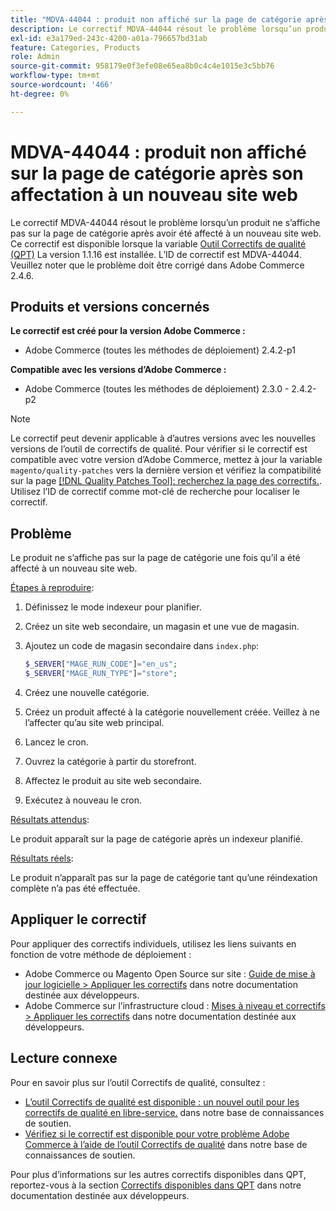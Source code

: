 ```yaml
---
title: "MDVA-44044 : produit non affiché sur la page de catégorie après avoir été affecté au nouveau site web"
description: Le correctif MDVA-44044 résout le problème lorsqu’un produit ne s’affiche pas sur la page de catégorie après avoir été affecté à un nouveau site web. Ce correctif est disponible lorsque l’[outil de correctifs de qualité (QPT)](/help/announcements/adobe-commerce-announcements/magento-quality-patches-released-new-tool-to-self-serve-quality-patches.md) 1.1.16 est installé. L’ID de correctif est MDVA-44044. Veuillez noter que le problème doit être corrigé dans Adobe Commerce 2.4.6.
exl-id: e3a179ed-243c-4200-a01a-796657bd31ab
feature: Categories, Products
role: Admin
source-git-commit: 958179e0f3efe08e65ea8b0c4c4e1015e3c5bb76
workflow-type: tm+mt
source-wordcount: '466'
ht-degree: 0%

---
```


# MDVA-44044 : produit non affiché sur la page de catégorie après son affectation à un nouveau site web

Le correctif MDVA-44044 résout le problème lorsqu’un produit ne s’affiche pas sur la page de catégorie après avoir été affecté à un nouveau site web. Ce correctif est disponible lorsque la variable [Outil Correctifs de qualité (QPT)](/help/announcements/adobe-commerce-announcements/magento-quality-patches-released-new-tool-to-self-serve-quality-patches.md) La version 1.1.16 est installée. L’ID de correctif est MDVA-44044. Veuillez noter que le problème doit être corrigé dans Adobe Commerce 2.4.6.

## Produits et versions concernés

**Le correctif est créé pour la version Adobe Commerce :**

* Adobe Commerce (toutes les méthodes de déploiement) 2.4.2-p1

**Compatible avec les versions d’Adobe Commerce :**

* Adobe Commerce (toutes les méthodes de déploiement) 2.3.0 - 2.4.2-p2

>[!NOTE]
>
>Le correctif peut devenir applicable à d’autres versions avec les nouvelles versions de l’outil de correctifs de qualité. Pour vérifier si le correctif est compatible avec votre version d’Adobe Commerce, mettez à jour la variable `magento/quality-patches` vers la dernière version et vérifiez la compatibilité sur la page [[!DNL Quality Patches Tool]: recherchez la page des correctifs.](https://devdocs.magento.com/quality-patches/tool.html#patch-grid). Utilisez l’ID de correctif comme mot-clé de recherche pour localiser le correctif.

## Problème

Le produit ne s’affiche pas sur la page de catégorie une fois qu’il a été affecté à un nouveau site web.

<u>Étapes à reproduire</u>:

1. Définissez le mode indexeur pour planifier.
1. Créez un site web secondaire, un magasin et une vue de magasin.
1. Ajoutez un code de magasin secondaire dans `index.php`:

   ```php
   $_SERVER["MAGE_RUN_CODE"]="en_us";
   $_SERVER["MAGE_RUN_TYPE"]="store";
   ```

1. Créez une nouvelle catégorie.
1. Créez un produit affecté à la catégorie nouvellement créée. Veillez à ne l’affecter qu’au site web principal.
1. Lancez le cron.
1. Ouvrez la catégorie à partir du storefront.
1. Affectez le produit au site web secondaire.
1. Exécutez à nouveau le cron.

<u>Résultats attendus</u>:

Le produit apparaît sur la page de catégorie après un indexeur planifié.

<u>Résultats réels</u>:

Le produit n’apparaît pas sur la page de catégorie tant qu’une réindexation complète n’a pas été effectuée.

## Appliquer le correctif

Pour appliquer des correctifs individuels, utilisez les liens suivants en fonction de votre méthode de déploiement :

* Adobe Commerce ou Magento Open Source sur site : [Guide de mise à jour logicielle > Appliquer les correctifs](https://devdocs.magento.com/guides/v2.4/comp-mgr/patching/mqp.html) dans notre documentation destinée aux développeurs.
* Adobe Commerce sur l’infrastructure cloud : [Mises à niveau et correctifs > Appliquer les correctifs](https://devdocs.magento.com/cloud/project/project-patch.html) dans notre documentation destinée aux développeurs.

## Lecture connexe

Pour en savoir plus sur l’outil Correctifs de qualité, consultez :

* [L’outil Correctifs de qualité est disponible : un nouvel outil pour les correctifs de qualité en libre-service.](/help/announcements/adobe-commerce-announcements/magento-quality-patches-released-new-tool-to-self-serve-quality-patches.md) dans notre base de connaissances de soutien.
* [Vérifiez si le correctif est disponible pour votre problème Adobe Commerce à l’aide de l’outil Correctifs de qualité](/help/support-tools/patches-available-in-qpt-tool/check-patch-for-magento-issue-with-magento-quality-patches.md) dans notre base de connaissances de soutien.

Pour plus d’informations sur les autres correctifs disponibles dans QPT, reportez-vous à la section [Correctifs disponibles dans QPT](https://devdocs.magento.com/quality-patches/tool.html#patch-grid) dans notre documentation destinée aux développeurs.
